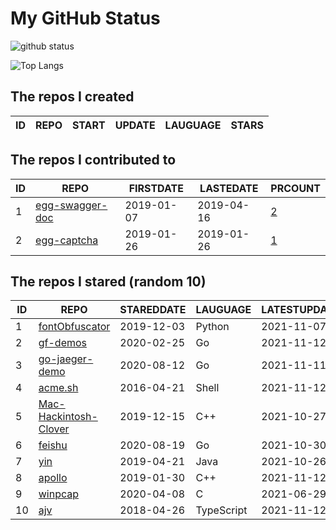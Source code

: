# My GitHub Status

<img src="https://github-readme-stats-1.yihong0618.vercel.app/api?username=jc-lathander&show_icons=true&&&hide_title=true&count_private=true" alt="github status" />

![Top Langs](https://github-readme-stats-1.yihong0618.vercel.app/api/top-langs/?username=jc-lathander&layout=compact)

<!--START_SECTION:my_github-->
## The repos I created
| ID | REPO | START | UPDATE | LAUGUAGE | STARS |
|----|------|-------|--------|----------|-------|

## The repos I contributed to
| ID |                                REPO                                | FIRSTDATE  | LASTEDATE  |                                          PRCOUNT                                           |
|----|--------------------------------------------------------------------|------------|------------|--------------------------------------------------------------------------------------------|
|  1 | [egg-swagger-doc](https://github.com/Yanshijie-EL/egg-swagger-doc) | 2019-01-07 | 2019-04-16 | [2](https://github.com/Yanshijie-EL/egg-swagger-doc/pulls?q=is%3Apr+author%3Ajc-lathander) |
|  2 | [egg-captcha](https://github.com/Raoul1996/egg-captcha)            | 2019-01-26 | 2019-01-26 | [1](https://github.com/Raoul1996/egg-captcha/pulls?q=is%3Apr+author%3Ajc-lathander)        |

## The repos I stared (random 10)
| ID |                                  REPO                                   | STAREDDATE |  LAUGUAGE  | LATESTUPDATE |
|----|-------------------------------------------------------------------------|------------|------------|--------------|
|  1 | [fontObfuscator](https://github.com/solarhell/fontObfuscator)           | 2019-12-03 | Python     | 2021-11-07   |
|  2 | [gf-demos](https://github.com/gogf/gf-demos)                            | 2020-02-25 | Go         | 2021-11-12   |
|  3 | [go-jaeger-demo](https://github.com/xinliangnote/go-jaeger-demo)        | 2020-08-12 | Go         | 2021-11-11   |
|  4 | [acme.sh](https://github.com/acmesh-official/acme.sh)                   | 2016-04-21 | Shell      | 2021-11-12   |
|  5 | [Mac-Hackintosh-Clover](https://github.com/Beipy/Mac-Hackintosh-Clover) | 2019-12-15 | C++        | 2021-10-27   |
|  6 | [feishu](https://github.com/fastwego/feishu)                            | 2020-08-19 | Go         | 2021-10-30   |
|  7 | [yin](https://github.com/0x55aa/yin)                                    | 2019-04-21 | Java       | 2021-10-26   |
|  8 | [apollo](https://github.com/ApolloAuto/apollo)                          | 2019-01-30 | C++        | 2021-11-12   |
|  9 | [winpcap](https://github.com/patmarion/winpcap)                         | 2020-04-08 | C          | 2021-06-29   |
| 10 | [ajv](https://github.com/ajv-validator/ajv)                             | 2018-04-26 | TypeScript | 2021-11-12   |

<!--END_SECTION:my_github-->
